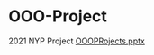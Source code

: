 # OOO-Project
2021 NYP Project
[OOOPRojects.pptx](https://github.com/thekumral/OOO-Project/files/7777245/OOOPRojects.pptx)
